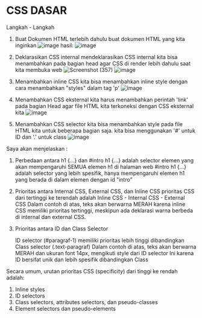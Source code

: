 # CSS DASAR

Langkah - Langkah
1. Buat Dokumen HTML terlebih dahulu
   buat dokumen HTML yang kita inginkan
   ![image](https://github.com/user-attachments/assets/d9ced04a-5936-48a1-b76c-0824fc6530ab)
   hasil:
   ![image](https://github.com/user-attachments/assets/f1867c06-7c93-443a-9271-2d016f2c1f4e)
   
3. Deklarasikan CSS internal
   mendeklarasikan CSS internal kita bisa menambahkan pada bagian head agar CSS di render lebih dahulu saat kita membuka web
   ![Screenshot (357)](https://github.com/user-attachments/assets/04faa84e-4c59-419d-abd6-d300421ea644)
   ![image](https://github.com/user-attachments/assets/4c370955-b786-446a-b0dd-d18c50697d0c)

5. Menambahkan inline CSS
   kita bisa menambahkan inline style dengan cara menambahkan "styles" dalam tag 'p'
   ![image](https://github.com/user-attachments/assets/d33d49ce-b54d-4c4f-9f95-534fd122922c)

6. Menambahkan CSS eksternal
   kita harus menambahkan perintah 'link' pada bagian Head agar file HTML kita terkoneksi dengan CSS eksternal kita
   ![image](https://github.com/user-attachments/assets/71cc450c-7616-46e8-8c03-910df17a89af)

7.  Menambahkan CSS selector
   kita bisa menambahkan style pada file HTML kita untuk beberapa bagian saja. kita bisa menggunakan '#' untuk ID dan '.' untuk class
   ![image](https://github.com/user-attachments/assets/fd03d2dd-9404-4881-af38-41b099ddd9d8)

Saya akan menjelaskan :

   1. Perbedaan antara h1 {...} dan #intro h1 {...} adalah selector elemen yang akan mempengaruhi SEMUA elemen h1 di halaman web #intro h1 {...} adalah selector yang lebih spesifik, hanya mempengaruhi elemen h1 yang berada di dalam elemen dengan id "intro"
      
   2.	Prioritas antara Internal CSS, External CSS, dan Inline CSS
      prioritas CSS dari tertinggi ke terendah adalah Inline CSS - Internal CSS - External CSS
     	   Dalam contoh di atas, teks akan berwarna MERAH karena inline CSS memiliki prioritas tertinggi, meskipun ada deklarasi warna berbeda di internal dan external CSS.
     	
   3.	Prioritas antara ID dan Class Selector
      
         ID selector (#paragraf-1) memiliki prioritas lebih tinggi dibandingkan Class selector (.text-paragraf)
         Dalam contoh di atas, teks akan berwarna MERAH dan ukuran font 14px, mengikuti style dari ID selector
         Ini karena ID bersifat unik dan lebih spesifik dibandingkan Class
     	
Secara umum, urutan prioritas CSS (specificity) dari tinggi ke rendah adalah:
   1.	Inline styles
   2.	ID selectors
   3.	Class selectors, attributes selectors, dan pseudo-classes
   4.	Element selectors dan pseudo-elements



   
